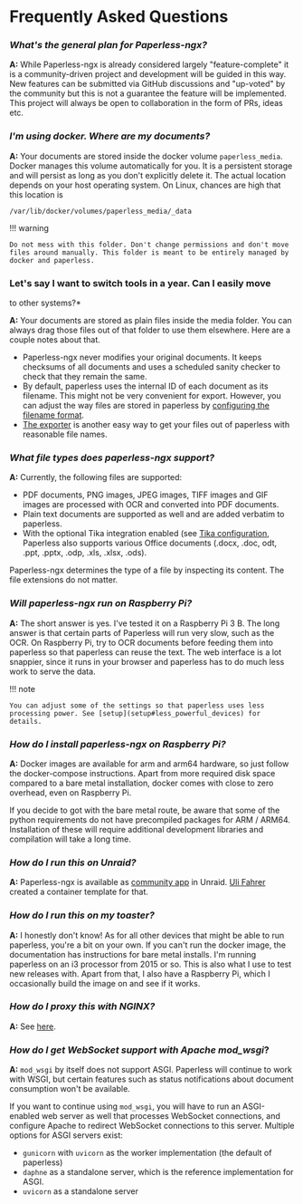 # Frequently Asked Questions

### _What's the general plan for Paperless-ngx?_

**A:** While Paperless-ngx is already considered largely
"feature-complete" it is a community-driven project and development
will be guided in this way. New features can be submitted via GitHub
discussions and "up-voted" by the community but this is not a
guarantee the feature will be implemented. This project will always be
open to collaboration in the form of PRs, ideas etc.

### _I'm using docker. Where are my documents?_

**A:** Your documents are stored inside the docker volume
`paperless_media`. Docker manages this volume automatically for you. It
is a persistent storage and will persist as long as you don't
explicitly delete it. The actual location depends on your host operating
system. On Linux, chances are high that this location is

```
/var/lib/docker/volumes/paperless_media/_data
```

!!! warning

    Do not mess with this folder. Don't change permissions and don't move
    files around manually. This folder is meant to be entirely managed by
    docker and paperless.

### Let's say I want to switch tools in a year. Can I easily move

to other systems?\*

**A:** Your documents are stored as plain files inside the media folder.
You can always drag those files out of that folder to use them
elsewhere. Here are a couple notes about that.

- Paperless-ngx never modifies your original documents. It keeps
  checksums of all documents and uses a scheduled sanity checker to
  check that they remain the same.
- By default, paperless uses the internal ID of each document as its
  filename. This might not be very convenient for export. However, you
  can adjust the way files are stored in paperless by
  [configuring the filename format](advanced_usage#file_name_handling).
- [The exporter](administration#exporter) is
  another easy way to get your files out of paperless with reasonable
  file names.

### _What file types does paperless-ngx support?_

**A:** Currently, the following files are supported:

- PDF documents, PNG images, JPEG images, TIFF images and GIF images
  are processed with OCR and converted into PDF documents.
- Plain text documents are supported as well and are added verbatim to
  paperless.
- With the optional Tika integration enabled (see [Tika configuration](configuration#tika),
  Paperless also supports various Office documents (.docx, .doc, odt,
  .ppt, .pptx, .odp, .xls, .xlsx, .ods).

Paperless-ngx determines the type of a file by inspecting its content.
The file extensions do not matter.

### _Will paperless-ngx run on Raspberry Pi?_

**A:** The short answer is yes. I've tested it on a Raspberry Pi 3 B.
The long answer is that certain parts of Paperless will run very slow,
such as the OCR. On Raspberry Pi, try to OCR documents before feeding
them into paperless so that paperless can reuse the text. The web
interface is a lot snappier, since it runs in your browser and paperless
has to do much less work to serve the data.

!!! note

    You can adjust some of the settings so that paperless uses less
    processing power. See [setup](setup#less_powerful_devices) for details.

### _How do I install paperless-ngx on Raspberry Pi?_

**A:** Docker images are available for arm and arm64 hardware, so just
follow the docker-compose instructions. Apart from more required disk
space compared to a bare metal installation, docker comes with close to
zero overhead, even on Raspberry Pi.

If you decide to got with the bare metal route, be aware that some of
the python requirements do not have precompiled packages for ARM /
ARM64. Installation of these will require additional development
libraries and compilation will take a long time.

### _How do I run this on Unraid?_

**A:** Paperless-ngx is available as [community
app](https://unraid.net/community/apps?q=paperless-ngx) in Unraid. [Uli
Fahrer](https://github.com/Tooa) created a container template for that.

### _How do I run this on my toaster?_

**A:** I honestly don't know! As for all other devices that might be
able to run paperless, you're a bit on your own. If you can't run the
docker image, the documentation has instructions for bare metal
installs. I'm running paperless on an i3 processor from 2015 or so.
This is also what I use to test new releases with. Apart from that, I
also have a Raspberry Pi, which I occasionally build the image on and
see if it works.

### _How do I proxy this with NGINX?_

**A:** See [here](setup#nginx).

### _How do I get WebSocket support with Apache mod_wsgi_?

**A:** `mod_wsgi` by itself does not support ASGI. Paperless will
continue to work with WSGI, but certain features such as status
notifications about document consumption won't be available.

If you want to continue using `mod_wsgi`, you will have to run an
ASGI-enabled web server as well that processes WebSocket connections,
and configure Apache to redirect WebSocket connections to this server.
Multiple options for ASGI servers exist:

- `gunicorn` with `uvicorn` as the worker implementation (the default
  of paperless)
- `daphne` as a standalone server, which is the reference
  implementation for ASGI.
- `uvicorn` as a standalone server
